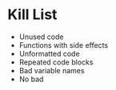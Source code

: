 Kill List
=========
* Unused code
* Functions with side effects
* Unformatted code
* Repeated code blocks
* Bad variable names
* No bad

